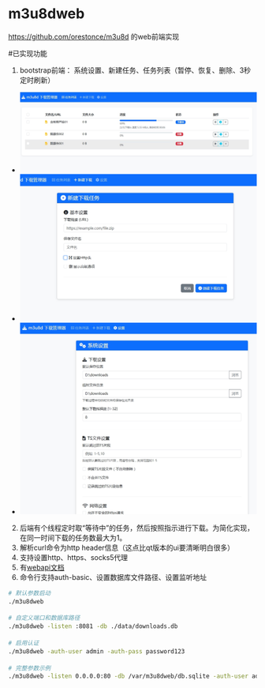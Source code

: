 # m3u8dweb
https://github.com/orestonce/m3u8d 的web前端实现

#已实现功能
1. bootstrap前端： 系统设置、新建任务、任务列表（暂停、恢复、删除、3秒定时刷新）
* ![](screenshot/1.png)
* ![](screenshot/2.png)
* ![](screenshot/3.png)
2. 后端有个线程定时取“等待中”的任务，然后按照指示进行下载。为简化实现，在同一时间下载的任务数最大为1。
3. 解析curl命令为http header信息（这点比qt版本的ui要清晰明白很多）
4. 支持设置http、https、socks5代理
5. 有[webapi文档](api.md)
6. 命令行支持auth-basic、设置数据库文件路径、设置监听地址
````bash
# 默认参数启动
./m3u8dweb

# 自定义端口和数据库路径
./m3u8dweb -listen :8081 -db ./data/downloads.db

# 启用认证
./m3u8dweb -auth-user admin -auth-pass password123

# 完整参数示例
./m3u8dweb -listen 0.0.0.0:80 -db /var/m3u8dweb/db.sqlite -auth-user admin -auth-pass securePass
````